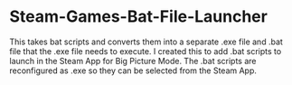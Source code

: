 # Steam-Games-Bat-File-Launcher
This takes bat scripts and converts them into a separate .exe file and .bat file that the .exe file needs to execute. I created this to add .bat scripts to launch in the Steam App for Big Picture Mode. The .bat scripts are reconfigured as .exe so they can be selected from the Steam App.
